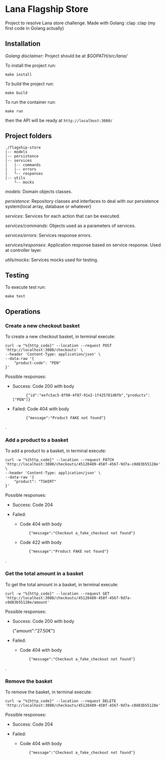 # Lana Flagship Store

Project to resolve Lana store challenge. Made with Golang :clap :clap (my first code in Golang actually)


## Installation

*Golang disclaimer*: Project should be at _$GOPATH/src/lana/_

To install the project run:

    make install

To build the project run:

    make build

To run the container run:

    make run

then the API will be ready at `http://localhost:3080/`


## Project folders

    ./flagship-store
    |-- models
    |-- persistence
    |-- services
    |   |-- commands
    |   |-- errors
    |   └-- responses
    |-- utils
        └-- mocks

_models_: Domain objects classes.

_persistence_: Repository classes and interfaces to deal with our persistence system(local array, database or whatever)

_services_: Services for each action that can be executed.

_services/commands_: Objects used as a parameters of services.

_services/errors_: Services response errors.

_services/responses_: Application response based on service response. Used at controller layer.

_utils/mocks_: Services mocks used for testing.

## Testing

To execute test run:

    make test


## Operations

### Create a new checkout basket

To create a new checkout basket, in terminal execute:

    curl -w "%{http_code}" --location --request POST 'http://localhost:3080/checkouts' \
    --header 'Content-Type: application/json' \
    --data-raw '{
        "product-code": "PEN"
    }'

Possible responses:
- Success: Code 200 with body

            {"id":"eefc5ac5-8f90-4f87-91e2-1f425781d8fb","products":["PEN"]}

- Failed: Code 404 with body

            {"message":"Product FAKE not found"}

.

### Add a product to a basket

To add a product to a basket, in terminal execute:

    curl -w "%{http_code}" --location --request PATCH 'http://localhost:3080/checkouts/45120489-458f-4567-9d7a-c0d83b55128e' \
    --header 'Content-Type: application/json' \
    --data-raw '{
        "product": "TSHIRT"
    }'

Possible responses:
- Success: Code 204

- Failed:

  - Code 404 with body

            {"message":"Checkout a_fake_checkout not found"}

  - Code 422 with body

            {"message":"Product FAKE not found"}

.


### Get the total amount in a basket

To get the total amount in a basket, in terminal execute:

    curl -w "%{http_code}" --location --request GET 'http://localhost:3080/checkouts/45120489-458f-4567-9d7a-c0d83b55128e/amount'

Possible responses:
- Success: Code 200 with body

    {"amount":"27.50€"}

- Failed:

  - Code 404 with body

            {"message":"Checkout a_fake_checkout not found"}

.

### Remove the basket

To remove the basket, in terminal execute:

    curl -w "%{http_code}" --location --request DELETE 'http://localhost:3080/checkouts/45120489-458f-4567-9d7a-c0d83b55128e'

Possible responses:
- Success: Code 204

- Failed:

  - Code 404 with body

            {"message":"Checkout a_fake_checkout not found"}

